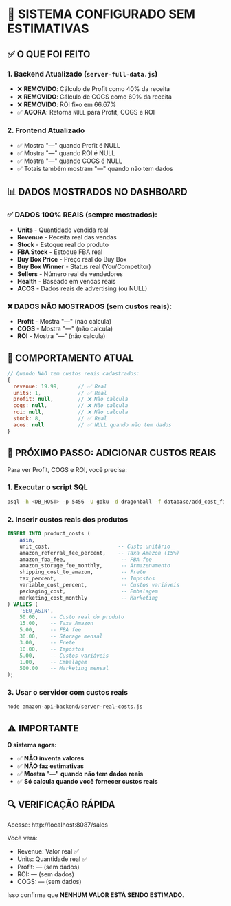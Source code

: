 # 🚨 SISTEMA CONFIGURADO SEM ESTIMATIVAS

## ✅ O QUE FOI FEITO

### 1. **Backend Atualizado** (`server-full-data.js`)
- ❌ **REMOVIDO**: Cálculo de Profit como 40% da receita
- ❌ **REMOVIDO**: Cálculo de COGS como 60% da receita  
- ❌ **REMOVIDO**: ROI fixo em 66.67%
- ✅ **AGORA**: Retorna `NULL` para Profit, COGS e ROI

### 2. **Frontend Atualizado** 
- ✅ Mostra "—" quando Profit é NULL
- ✅ Mostra "—" quando ROI é NULL
- ✅ Mostra "—" quando COGS é NULL
- ✅ Totais também mostram "—" quando não tem dados

## 📊 DADOS MOSTRADOS NO DASHBOARD

### ✅ **DADOS 100% REAIS** (sempre mostrados):
- **Units** - Quantidade vendida real
- **Revenue** - Receita real das vendas
- **Stock** - Estoque real do produto
- **FBA Stock** - Estoque FBA real
- **Buy Box Price** - Preço real do Buy Box
- **Buy Box Winner** - Status real (You/Competitor)
- **Sellers** - Número real de vendedores
- **Health** - Baseado em vendas reais
- **ACOS** - Dados reais de advertising (ou NULL)

### ❌ **DADOS NÃO MOSTRADOS** (sem custos reais):
- **Profit** - Mostra "—" (não calcula)
- **COGS** - Mostra "—" (não calcula)
- **ROI** - Mostra "—" (não calcula)

## 🎯 COMPORTAMENTO ATUAL

```javascript
// Quando NÃO tem custos reais cadastrados:
{
  revenue: 19.99,      // ✅ Real
  units: 1,            // ✅ Real
  profit: null,        // ❌ Não calcula
  cogs: null,          // ❌ Não calcula
  roi: null,           // ❌ Não calcula
  stock: 8,            // ✅ Real
  acos: null           // ✅ NULL quando não tem dados
}
```

## 📝 PRÓXIMO PASSO: ADICIONAR CUSTOS REAIS

Para ver Profit, COGS e ROI, você precisa:

### 1. Executar o script SQL
```bash
psql -h <DB_HOST> -p 5456 -U goku -d dragonball -f database/add_cost_fields.sql
```

### 2. Inserir custos reais dos produtos
```sql
INSERT INTO product_costs (
    asin, 
    unit_cost,                      -- Custo unitário
    amazon_referral_fee_percent,    -- Taxa Amazon (15%)
    amazon_fba_fee,                  -- FBA fee
    amazon_storage_fee_monthly,      -- Armazenamento
    shipping_cost_to_amazon,         -- Frete
    tax_percent,                     -- Impostos
    variable_cost_percent,           -- Custos variáveis
    packaging_cost,                  -- Embalagem
    marketing_cost_monthly           -- Marketing
) VALUES (
    'SEU_ASIN',
    50.00,    -- Custo real do produto
    15.00,    -- Taxa Amazon
    5.00,     -- FBA fee
    30.00,    -- Storage mensal
    3.00,     -- Frete
    10.00,    -- Impostos
    5.00,     -- Custos variáveis
    1.00,     -- Embalagem
    500.00    -- Marketing mensal
);
```

### 3. Usar o servidor com custos reais
```bash
node amazon-api-backend/server-real-costs.js
```

## ⚠️ IMPORTANTE

**O sistema agora:**
- ✅ **NÃO inventa valores**
- ✅ **NÃO faz estimativas**
- ✅ **Mostra "—" quando não tem dados reais**
- ✅ **Só calcula quando você fornecer custos reais**

## 🔍 VERIFICAÇÃO RÁPIDA

Acesse: http://localhost:8087/sales

Você verá:
- Revenue: Valor real ✅
- Units: Quantidade real ✅
- Profit: — (sem dados)
- ROI: — (sem dados)
- COGS: — (sem dados)

Isso confirma que **NENHUM VALOR ESTÁ SENDO ESTIMADO**.